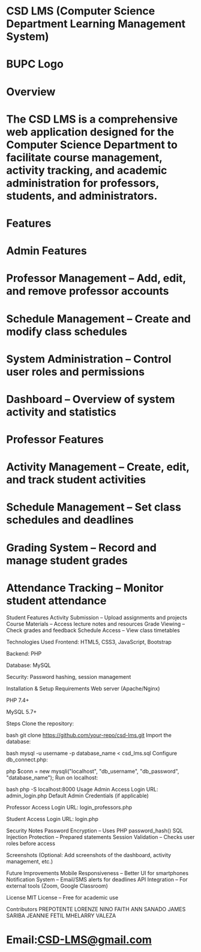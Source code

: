 #   CSD LMS (Computer Science Department Learning Management System)
# BUPC Logo

# Overview
# The CSD LMS is a comprehensive web application designed for the Computer Science Department to facilitate course management, activity tracking, and academic administration for professors, students, and administrators.

# Features
# Admin Features
# Professor Management – Add, edit, and remove professor accounts
# Schedule Management – Create and modify class schedules
# System Administration – Control user roles and permissions
# Dashboard – Overview of system activity and statistics

# Professor Features
# Activity Management – Create, edit, and track student activities
# Schedule Management – Set class schedules and deadlines
# Grading System – Record and manage student grades
# Attendance Tracking – Monitor student attendance

Student Features
Activity Submission – Upload assignments and projects
 Course Materials – Access lecture notes and resources
 Grade Viewing – Check grades and feedback
 Schedule Access – View class timetables

Technologies Used
Frontend: HTML5, CSS3, JavaScript, Bootstrap

Backend: PHP

Database: MySQL

Security: Password hashing, session management

Installation & Setup
Requirements
Web server (Apache/Nginx)

PHP 7.4+

MySQL 5.7+

Steps
Clone the repository:

bash
git clone https://github.com/your-repo/csd-lms.git
Import the database:

bash
mysql -u username -p database_name < csd_lms.sql
Configure db_connect.php:

php
$conn = new mysqli("localhost", "db_username", "db_password", "database_name");
Run on localhost:

bash
php -S localhost:8000
Usage
Admin Access
 Login URL: admin_login.php
 Default Admin Credentials (if applicable)

Professor Access
 Login URL: login_professors.php

Student Access
 Login URL: login.php

Security Notes
 Password Encryption – Uses PHP password_hash()
 SQL Injection Protection – Prepared statements
 Session Validation – Checks user roles before access

Screenshots
(Optional: Add screenshots of the dashboard, activity management, etc.)

Future Improvements
 Mobile Responsiveness – Better UI for smartphones
 Notification System – Email/SMS alerts for deadlines
 API Integration – For external tools (Zoom, Google Classroom)

License
 MIT License – Free for academic use

Contributors
PREPOTENTE LORENZE NINO
FAITH ANN SANADO
JAMES SARIBA
JEANNIE FETIL
MHELARRY VALEZA

# Email:CSD-LMS@gmail.com
